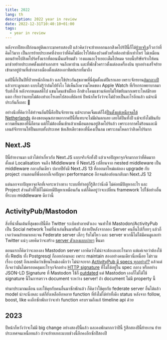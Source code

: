 ```yaml
---
title: 2022
lang: th
description: 2022 year in review
date: 2022-12-31T10:40:10+01:00
tags:
  - year in review
---
```


หลังจากปีสองปีก่อนอยู่ติดเกาะมาครบสองปี แล้วคิดว่าจะย้ายออกนอกสิงคโปร์ปีนี้ก็ได้[ย้ายจริง](/posts/2022-02-15-bye-singapore/)เร็วกว่าที่คิดไว้มาก เป็นการย้ายประเทศที่ง่ายกว่าที่คิดไม่มีอะไรให้ต้องปวดหัวหรือต้องทำซักเท่าไหร่ ไม่เหมือนตอนย้ายไปสิงคโปร์ครั้งแรกที่ตอนนั้นเตรียมตัว วางแผนอะไรเยอะเต็มไปหมด รอบนี้บริษัทจ้างให้คนมาช่วยย้ายประเทศตั้งแต่ทำเอกสาร จนถึงหาบ้าน และที่พักชั่วคราวตั้งแต่ลงเครื่องบิน ทุกอย่างเสร็จย้ายเข้ามาอยู่บ้านที่เช่ากลางเมืองตั้งแต่สองอาทิตย์แรกที่มาถึง

แต่ปีนี้ก็เป็นปีที่ป่วยหนักอีกแล้ว และใช้ประกันสุขภาพที่นี่คุ้มตั้งแต่ปีแรกเลย เพราะจักรยาน[ล้มกลางปี](/posts/ride/2022-07-09-fall/)แล้วกระดูกแตก แบบไม่รู้ว่าล้มไปยังไง ได้เห็นถึงความโหดของ Apple Watch ที่เรียกรถพยาบาลมารับส่งให้ หลังจากหมดสติไป แขนโดนเข้าเฝือก อีกข้างโดนแขวนห้อยไม่ให้ขยับมากเพราะไหล่มีรอยแตก เรียกว่าแทบไม่ต้องทำอะไรเลยไปสองสัปดาห์ ปีหน้าก็หวังว่าจะไม่ป่วยเป็นอะไรอีกแล้ว แม้จะมีประกันก็เถอะ 🤞

อย่างนึงที่คิดว่าได้ทำจนอิ่มปีนี้คือปั่นจักรยาน แม้จะบาดเจ็มแต่ก็ได้[ปั่นตั้งแต่เหนือจดใต้ Netherlands](/tags/ride/netherlands/) ต้องขอบคุณสภาพอากาศปีนี้ที่แทบจะไม่มีฝนตกเลย เลยได้ปั่นทั้งปี แม้จะยังไม่ชินกับความเย็นของที่นี่ก็ตาม แต่ก็ไม่ต้องตื่นเช้าแล้วเหมือนตอนอยู่สิงคโปร์แล้ว เพราะอากาศไม่ร้อนและมีเลนส์จักรยานให้ปั่นแทบทั้งประเทศ ข้อเสียเดียวของที่นี่คงเป็นลม เพราะลมโหดกว่าสิงคโปร์มาก

## Next.JS

ปีนี้ย้ายงานมา แล้วได้ทำเกี่ยวกับ Next.JS แบบจริงจังทั้งปี แล้วเจอปัญหาจุกจิกมากกว่าที่คิดมากตั้งแต่ Localisation จนถึง Middleware ที่ NextJS เปลี่ยนจาก nested middleware เป็น middleware กลางอันเดียว ปลายปียังมี Next.JS 13 ที่ออกมาใหม่แต่ลอง upgrade กับ project งานตอนที่พึ่งออกก็เจอปัญหา performance อีกจนต้องย้อนกลับมา Next.JS 12

แต่นอกจากปัญหาจุกจิกที่เจอระหว่างทาง ระบบที่ทำอยู่ก็รู้สึกว่านิ่งดี ไม่ค่อยมีปัญหาอะไร และ Project ส่วนตัวที่ใช้ก็ไม่ค่อยมีปัญหาเหมือนกัน แต่ก็คิดอยู่ว่าจะเปลี่ยน framework ไปใช้อย่างอื่นที่ระบบ middleware ดีกว่านี้

## ActivityPub/Mastodon

สิ่งที่น่าตื่นเต้นที่สุดของปีนี้คือ Twitter ระเบิดทำลายตัวเอง จนทำให้ Mastodon/ActivityPub เป็น Social network ใหม่ที่น่าเล่นขึ้นมาทันที ปลายปีหลังจากลอง Server คนอื่นไปเรื่อยๆ แล้วก็เจอว่าคนย้ายมาเยอะจน Federate server เล็กๆ รับไม่ไหว และ server พวกนี้ไม่ได้มีคนดูแลเท่า Twitter แน่ๆ เลยคิดว่าจะสร้าง [server ตัวเองแบบง่ายๆ](https://github.com/llun/activities.next) ขึ้นมา

ตอนแรกก็คิดว่าจะลองลง Mastodon server เอาคิดว่าไม่น่าจะต้องลงอะไรมาก แต่แค่เจอว่าต้องใช้ทั้ง Redis ทั้ง Postgresql ก็ถอยก่อนหละ เพราะ maintain สองอย่างคนเดียวนี่เหนื่อย ไม่รวมเรื่อง cost อีกเลยคิดว่าเขียนใหม่เองดีกว่า ไม่น่าจะยาก [ActivityPub มี specs ทุกอย่าง!?](https://www.w3.org/TR/activitystreams-vocabulary/) แล้วแต่ก็เจอว่ามันไม่ครอบคลุมอะไรจุกจิกอย่าง [HTTP signature](https://docs.joinmastodon.org/spec/security/#http) ที่ไม่ได้อยู่ใน spec กลาง หรืออย่าง JSON-LD Signature ที่ Mastodon ใช้ก็ [outdated](https://docs.joinmastodon.org/spec/security/#ld) แต่ Mastodon เองก็ไม่ได้ใช้ signature นี้ในการตรวจ document ระหว่าง server! ถ้า document ไม่มี property นี้

ทำมาประมาณเดือน และใช้คุยกับคนอื่นมาซักพักแล้ว ก็คิดว่าใช้คุยกับ federate server อื่นได้แล้ว model น่าจะนิ่งหละ แต่ก็ยังเหลืออีกหลาย function ที่ยังไม่ได้ทำทั้งดึง status หลังจาก follow, boost, like คงอีกซักพักกว่าจะทำ function ครบรวมถึงแก้ timeline api ด้วย

## 2023

ปีหน้าก็หวังว่าจะไม่มี big change อย่างสองปีนี้แล้ว และคงพักมากกว่าปีนี้ รู้สึกสองปีนี้ย้ายงาน ย้ายประเทศจนเหนื่อยแล้ว ถ้าจะย้ายเยอะแบบช่วงนี้อีกคงอีกซักปีสองปี
